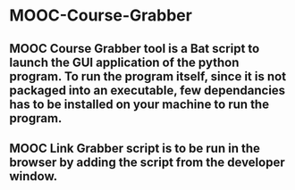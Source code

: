 # MOOC-Course-Grabber

## MOOC Course Grabber tool is a Bat script to launch the GUI application of the python program. To run the program itself, since it is not packaged into an executable, few dependancies has to be installed on your machine to run the program.

## MOOC Link Grabber script is to be run in the browser by adding the script from the developer window.
